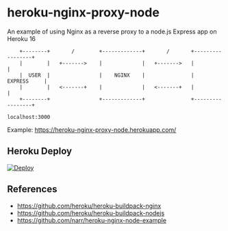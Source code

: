 # heroku-nginx-proxy-node

An example of using Nginx as a reverse proxy to a node.js Express app on Heroku 16

        +--------+       /        +-------------+       /       +-----------------+
        |        |   +------->    |             |   +------->   |                 |
        |  USER  |                |    NGINX    |               |     EXPRESS     |
        |        |   <-------+    |             |   <-------+   |                 |
        +--------+                +-------------+               +-----------------+
                                                                  localhost:3000

Example: https://heroku-nginx-proxy-node.herokuapp.com/

## Heroku Deploy

[![Deploy](https://www.herokucdn.com/deploy/button.svg)](https://heroku.com/deploy)

## References
- https://github.com/heroku/heroku-buildpack-nginx
- https://github.com/heroku/heroku-buildpack-nodejs
- https://github.com/narr/heroku-nginx-node-example